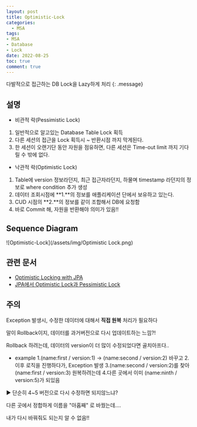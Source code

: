 ```yaml
---
layout: post
title: Optimistic-Lock
categories:
  - MSA
tags:
- MSA
- Database
- Lock
date: 2022-08-25
toc: true
comment: true
---
```

다발적으로 접근하는 DB Lock을 Lazy하게 처리
{: .message}

## 설명

- 비관적 락(Pessimistic Lock)
1. 일반적으로 알고있는 Database Table Lock 획득
2. 다른 세션의 접근을 Lock 획득시 ~ 반환시점 까지 막게된다.
3. 한 세션이 오랜기단 동안 자원을 점유하면, 다른 세션은 Time-out limit 까지 기다릴 수 밖에 없다.

- 낙관적 락(Optimistic Lock)
1. Table에 version 정보라던지, 최근 접근자라던지, 하물며 timestamp 라던지의 정보로 where condition 추가 생성
2. 데이터 조회시점에 **1.**의 정보를 애플리케이션 단에서 보유하고 있는다.
3. CUD 시점의 **2.**의 정보를 같이 조합해서 DB에 요청함
4. 바로 Commit 해, 자원을 반환해야 의미가 있음!!

## Sequence Diagram
![Optimistic-Lock](/assets/img/Optimistic Lock.png)

## 관련 문서
- [Optimistic Locking with JPA](https://hackernoon.com/optimistic-and-pessimistic-locking-in-jpa)
- [JPA에서 Optimistic Lock과 Pessimistic Lock](https://skasha.tistory.com/49)

## 주의
Exception 발생시, 수정한 데이터에 대해서 **직접 원복** 처리가 필요하다

말이 Rollback이지, 데이터를 과거버전으로 다시 업데이트하는 느낌?!

Rollback 하려는데, 데이터의 version이 더 많이 수정되었다면 골치아프다..

- example
1.(name:first / version:1) → (name:second / version:2) 바꾸고
2.이후 로직을 진행하다가, Exception 발생
3.(name:second / version:2)를 찾아 (name:first / version:3) 원복하려는데
4.다른 곳에서 이미 (name:ninth / version:5)가 되있음

▶︎ 단순히 4~5 버전으로 다시 수정하면 되지않느냐?

다른 곳에서 정합하게 이름을 "아홉째" 로 바꿨는데....

내가 다시 바꿔줘도 되는지 알 수 없음!!